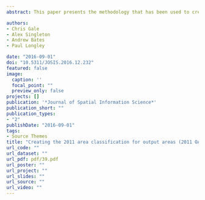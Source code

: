 ```yaml
---
abstract: This paper presents the methodology that has been used to create the 2011 Area Classification for Output Areas (2011 OAC). This extends a lineage of widely used public domain census-only geodemographic classifications in the UK. It provides an update to the successful 2001 OAC methodology, and summarizes the social and physical structure of neighborhoods using data from the 2011 UK Census. The results of a user engagement exercise that underpinned the creation of an updated methodology for the 2011 OAC are also presented. The 2011 OAC comprises 8 Supergroups, 26 Groups, and 76 Subgroups. An example of the results of the classification in Southampton is presented.

authors:
- Chris Gale
- Alex Singleton
- Andrew Bates
- Paul Longley

date: "2016-09-01"
doi: "10.5311/JOSIS.2016.12.232"
featured: false
image:
  caption: ''
  focal_point: ""
  preview_only: false
projects: []
publication: '*Journal of Spatial Information Science*'
publication_short: ""
publication_types:
- "2"
publishDate: "2016-09-01"
tags:
- Source Themes
title: "Creating the 2011 area classification for output areas (2011 OAC)"
url_code: ""
url_dataset: ""
url_pdf: pdf/39.pdf
url_poster: ""
url_project: ""
url_slides: ""
url_source: ""
url_video: ""
---
```


